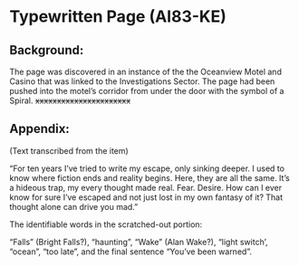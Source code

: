 # Typewritten Page (AI83-KE)

## Background:

The page was discovered in an instance of the the Oceanview Motel and Casino that was linked to the Investigations Sector. The page had been pushed into the motel’s corridor from under the door with the symbol of a Spiral. ~~xxxxxxxxxxxxxxxxxxxxxx~~

## Appendix:

(Text transcribed from the item)

“For ten years I’ve tried to write my escape, only sinking deeper. I used to know where fiction ends and reality begins. Here, they are all the same. It’s a hideous trap, my every thought made real. Fear. Desire. How can I ever know for sure I’ve escaped and not just lost in my own fantasy of it? That thought alone can drive you mad.”

The identifiable words in the scratched-out portion:

“Falls” (Bright Falls?), “haunting”, “Wake” (Alan Wake?), “light switch’, “ocean”, “too late”, and the final sentence “You’ve been warned”.
